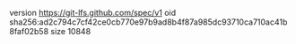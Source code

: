 version https://git-lfs.github.com/spec/v1
oid sha256:ad2c794c7cf42ce0cb770e97b9ad8b4f87a985dc93710ca710ac41b8faf02b58
size 10848
